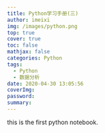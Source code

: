 ```yaml
---
title: Python学习手册(三)
author: imeixi
img: /images/python.png
top: true
cover: true
toc: false
mathjax: false
categories: Python
tags:
  - Python
  - 数据分析
date: 2020-04-30 13:05:56
coverImg:
password:
summary:
---
```


this is the first python notebook.
